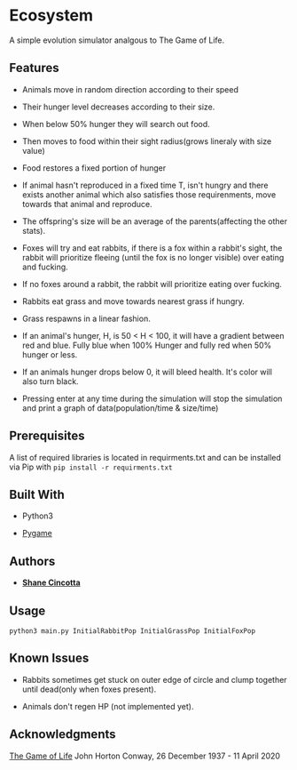 # Ecosystem

A simple evolution simulator analgous to The Game of Life.

## Features

* Animals move in random direction according to their speed

* Their hunger level decreases according to their size.

* When below 50% hunger they will search out food.

* Then moves to food within their sight radius(grows lineraly with size value)

* Food restores a fixed portion of hunger

* If animal hasn't reproduced in a fixed time T, isn't hungry and there exists another animal which also satisfies those requirenments, move towards that animal and reproduce.

* The offspring's size will be an average of the parents(affecting the other stats).

* Foxes will try and eat rabbits, if there is a fox within a rabbit's sight, the rabbit will prioritize fleeing (until the fox is no longer visible) over eating and fucking.

* If no foxes around a rabbit, the rabbit will prioritize eating over fucking.

* Rabbits eat grass and move towards nearest grass if hungry.

* Grass respawns in a linear fashion.

* If an animal's hunger, H, is 50 < H <  100, it will have a gradient between red and blue.  Fully blue when 100% Hunger and fully red when 50% hunger or less.

* If an animals hunger drops below 0, it will bleed health.  It's color will also turn black.

* Pressing enter at any time during the simulation will stop the simulation and print a graph of data(population/time & size/time)

## Prerequisites

A list of required libraries is located in requirments.txt and can be installed via Pip with ```pip install -r requirments.txt```

## Built With

* Python3

* [Pygame](https://www.pygame.org/news)

## Authors

* **[Shane Cincotta](https://github.com/cincottash)**

## Usage
```python3 main.py InitialRabbitPop InitialGrassPop InitialFoxPop```

## Known Issues
* Rabbits sometimes get stuck on outer edge of circle and clump together until dead(only when foxes present).

* Animals don't regen HP (not implemented yet).

## Acknowledgments

[The Game of Life](https://en.wikipedia.org/wiki/Conway%27s_Game_of_Life)
John Horton Conway, 26 December 1937 - 11 April 2020

  